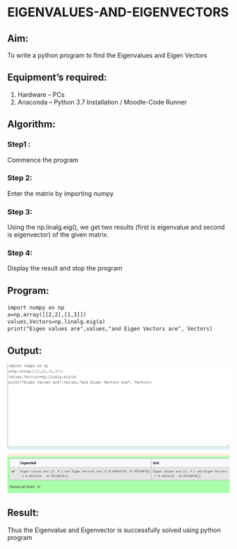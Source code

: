 # EIGENVALUES-AND-EIGENVECTORS
## Aim:
To write a python program to find the Eigenvalues and Eigen Vectors
## Equipment’s required:
1. 	Hardware – PCs
2. 	Anaconda – Python 3.7 Installation / Moodle-Code Runner
## Algorithm:
### Step1 : 
Commence the program 
### Step 2: 
Enter the matrix by importing numpy
### Step 3: 
Using the np.linalg.eig(),  we get two results (first is eigenvalue and second is eigenvector) of the given matrix.
### Step 4: 
Display the result and stop the program

## Program:
~~~
import numpy as np
a=np.array([[2,2],[1,3]])
values,Vectors=np.linalg.eig(a)
print("Eigen values are",values,"and Eigen Vectors are", Vectors)
~~~
## Output:
![GitHub Logo](mat4.png)
## Result:
Thus the Eigenvalue and Eigenvector is successfully solved using python program
